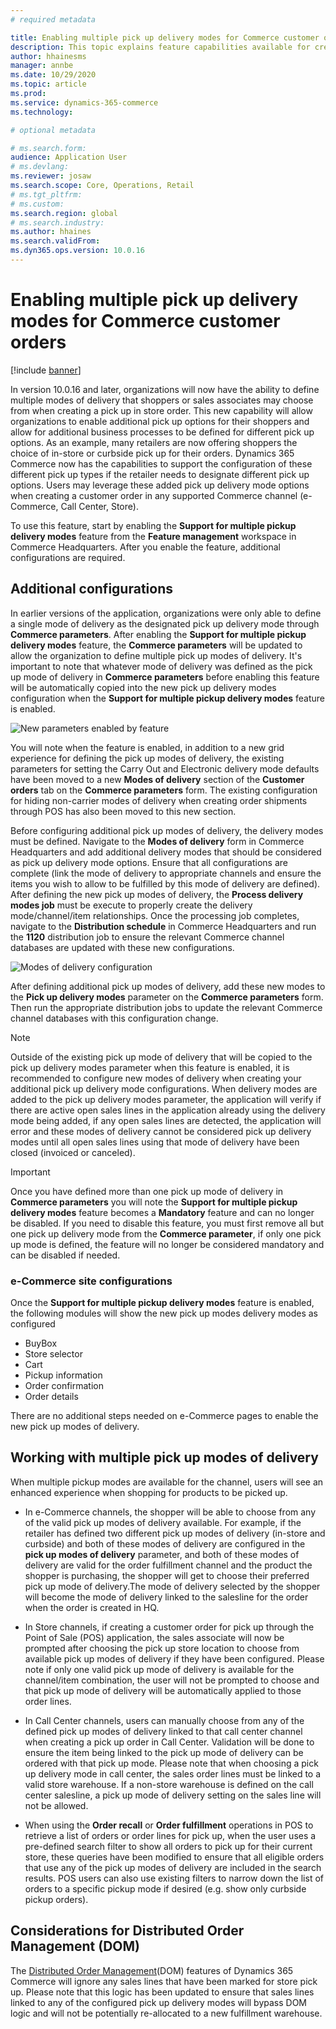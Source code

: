 ```yaml
---
# required metadata

title: Enabling multiple pick up delivery modes for Commerce customer orders
description: This topic explains feature capabilities available for creating customer orders for pick up in a store
author: hhainesms
manager: annbe
ms.date: 10/29/2020
ms.topic: article
ms.prod:
ms.service: dynamics-365-commerce
ms.technology: 

# optional metadata

# ms.search.form:
audience: Application User
# ms.devlang: 
ms.reviewer: josaw
ms.search.scope: Core, Operations, Retail
# ms.tgt_pltfrm: 
# ms.custom:
ms.search.region: global
# ms.search.industry:
ms.author: hhaines
ms.search.validFrom:
ms.dyn365.ops.version: 10.0.16
---
```


# Enabling multiple pick up delivery modes for Commerce customer orders

[!include [banner](includes/banner.md)]

In version 10.0.16 and later, organizations will now have the ability to define multiple modes of delivery that shoppers or sales associates may choose from when creating a pick up in store order.  This new capability will allow organizations to enable additional pick up options for their shoppers and allow for additional business processes to be defined for different pick up options.  As an example, many retailers are now offering shoppers the choice of in-store or curbside pick up for their orders.  Dynamics 365 Commerce now has the capabilities to support the configuration of these different pick up types if the retailer needs to designate different pick up options.  Users may leverage these added pick up delivery mode options when creating a customer order in any supported Commerce channel (e-Commerce, Call Center, Store).

To use this feature, start by enabling the **Support for multiple pickup delivery modes** feature from the **Feature management** workspace in Commerce Headquarters.  After you enable the feature, additional configurations are required.

## Additional configurations

In earlier versions of the application, organizations were only able to define a single mode of delivery as the designated pick up delivery mode through **Commerce parameters**. After enabling the **Support for multiple pickup delivery modes** feature, the **Commerce parameters** will be updated to allow the organization to define multiple pick up modes of delivery.  It's important to note that whatever mode of delivery was defined as the pick up mode of delivery in **Commerce parameters** before enabling this feature will be automatically copied into the new pick up delivery modes configuration when the **Support for multiple pickup delivery modes** feature is enabled.

![New parameters enabled by feature](media/multiplepickupparameter.png)

You will note when the feature is enabled, in addition to a new grid experience for defining the pick up modes of delivery, the existing parameters for setting the Carry Out and Electronic delivery mode defaults have been moved to a new **Modes of delivery** section of the **Customer orders** tab on the **Commerce parameters** form.  The existing configuration for hiding non-carrier modes of delivery when creating order shipments through POS has also been moved to this new section.

Before configuring additional pick up modes of delivery, the delivery modes must be defined.  Navigate to the **Modes of delivery** form in Commerce Headquarters and add additional delivery modes that should be considered as pick up delivery mode options.   Ensure that all configurations are complete (link the mode of delivery to appropriate channels and ensure the items you wish to allow to be fulfilled by this mode of delivery are defined).  After defining the new pick up modes of delivery, the **Process delivery modes job** must be execute to properly create the delivery mode/channel/item relationships.  Once the processing job completes, navigate to the **Distribution schedule** in Commerce Headquarters and run the **1120** distribution job to ensure the relevant Commerce channel databases are updated with these new configurations.

![Modes of delivery configuration](media/pickupmodes.png)

After defining additional pick up modes of delivery, add these new modes to the **Pick up delivery modes** parameter on the **Commerce parameters** form. Then run the appropriate distribution jobs to update the relevant Commerce channel databases with this configuration change.

> [!NOTE]
> Outside of the existing pick up mode of delivery that will be copied to the pick up delivery modes parameter when this feature is enabled, it is recommended to configure new modes of delivery when creating your additional pick up delivery mode configurations. When delivery modes are added to the pick up delivery modes parameter, the application will verify if there are active open sales lines in the application already using the delivery mode being added, if any open sales lines are detected, the application will error and these modes of delivery cannot be considered pick up delivery modes until all open sales lines using that mode of delivery have been closed (invoiced or canceled).

> [!IMPORTANT]
> Once you have defined more than one pick up mode of delivery in **Commerce parameters** you will note the **Support for multiple pickup delivery modes** feature becomes a **Mandatory** feature and can no longer be disabled.  If you need to disable this feature, you must first remove all but one pick up delivery mode from the **Commerce parameter**, if only one pick up mode is defined, the feature will no longer be considered mandatory and can be disabled if needed.

### e-Commerce site configurations
Once the **Support for multiple pickup delivery modes** feature is enabled, the following modules will show the new pick up modes delivery modes as configured
- BuyBox
- Store selector
- Cart
- Pickup information
- Order confirmation 
- Order details 

There are no additional steps needed on e-Commerce pages to enable the new pick up modes of delivery.

## Working with multiple pick up modes of delivery

When multiple pickup modes are available for the channel, users will see an enhanced experience when shopping for products to be picked up.   

- In e-Commerce channels, the shopper will be able to choose from any of the valid pick up modes of delivery available.  For example, if  the retailer has defined two different pick up modes of delivery (in-store and curbside) and both of these modes of delivery are configured in the **pick up modes of delivery** parameter, and both of these modes of delivery are valid for the order fulfillment channel and the product the shopper is purchasing, the shopper will get to choose their preferred pick up mode of delivery.The mode of delivery selected by the shopper will become the mode of delivery linked to the salesline for the order when the order is created in HQ.

- In Store channels, if creating a customer order for pick up through the Point of Sale (POS) application, the sales associate will now be prompted after choosing the pick up store location to choose from available pick up modes of delivery if they have been configured.  Please note if only one valid pick up mode of delivery is available for the channel/item combination, the user will not be prompted to choose and that pick up mode of delivery will be automatically applied to those order lines.

- In Call Center channels, users can manually choose from any of the defined pick up modes of delivery linked to that call center channel when creating a pick up order in Call Center.   Validation will be done to ensure the item being linked to the pick up mode of delivery can be ordered with that pick up mode.  Please note that when choosing a pick up delivery mode in call center, the sales order lines must be linked to a valid store warehouse.  If a non-store warehouse is defined on the call center salesline, a pick up mode of delivery setting on the sales line will not be allowed.
  
- When using the **Order recall** or **Order fulfillment** operations in POS to retrieve a list of orders or order lines for pick up, when the user uses a pre-defined search filter to show all orders to pick up for their current store, these queries have been modified to ensure that all eligible orders that use any of the pick up modes of delivery are included in the search results.  POS users can also use existing filters to narrow down the list of orders to a specific pickup mode if desired (e.g. show only curbside pickup orders).

## Considerations for Distributed Order Management (DOM)

The [Distributed Order Management](https://docs.microsoft.com/en-us/dynamics365/commerce/dom)(DOM) features of Dynamics 365 Commerce will ignore any sales lines that have been marked for store pick up.  Please note that this logic has been updated to ensure that sales lines linked to any of the configured pick up delivery modes will bypass DOM logic and will not be potentially re-allocated to a new fulfillment warehouse.
